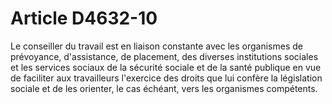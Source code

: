# Article D4632-10

  
Le conseiller du travail est en liaison constante avec les organismes de prévoyance, d'assistance, de placement, des diverses institutions sociales et les services sociaux de la sécurité sociale et de la santé publique en vue de faciliter aux travailleurs l'exercice des droits que lui confère la législation sociale et de les orienter, le cas échéant, vers les organismes compétents.